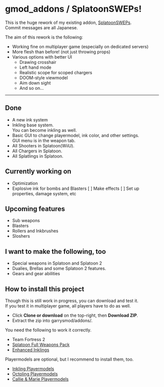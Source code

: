 # gmod_addons / SplatoonSWEPs!
This is the huge rework of my existing addon, [SplatoonSWEPs][1].  
Commit messages are all Japanese.

The aim of this rework is the following:
* Working fine on multiplayer game (especially on dedicated servers)
* More flesh than before! (not just throwing props)
* Various options with better UI
    * Drawing crosshair
    * Left hand mode
    * Realistic scope for scoped chargers
    * DOOM-style viewmodel
    * Aim down sight
    * And so on...

***  
## Done
* A new ink system  
* Inkling base system.  
    You can become inkling as well.
* Basic GUI to change playermodel, ink color, and other settings.  
    GUI menu is in the weapon tab.
* All Shooters in Splatoon(WiiU).
* All Chargers in Splatoon.
* All Splatlings in Splatoon.

## Currently working on
* Optimization
* Explosive ink for bombs and Blasters
    [ ] Make effects
    [ ] Set up properties, damage system, etc

## Upcoming features
* Sub weapons
* Blasters
* Rollers and Inkbrushes
* Sloshers

## I want to make the following, too
* Special weapons in Splatoon and Splatoon 2
* Dualies, Brellas and some Splatoon 2 features.
* Gears and gear abilities

## How to install this project
Though this is still work in progress, you can download and test it.  
If you test it in multiplayer game, all players have to do as well.
* Click **Clone or download** on the top-right, then **Download ZIP**.
* Extract the zip into garrysmod/addons/.

You need the following to work it correctly.
* Team Fortress 2
* [Splatoon Full Weapons Pack][4]
* [Enhanced Inklings][5]

Playermodels are optional, but I recommend to install them, too.
* [Inkling Playermodels][6]
* [Octoling Playermodels][7]
* [Callie & Marie Playermodels][8]

[1]:https://steamcommunity.com/sharedfiles/filedetails/?id=746789974
[2]:https://steamcommunity.com/workshop/filedetails/?id=688236142
[3]:https://www.dropbox.com/sh/c5srxjs38guatmv/AAAsvB8Y-k4KfyNZ4Y_WFEo9a?dl=0
[4]:https://steamcommunity.com/sharedfiles/filedetails/?id=688236142
[5]:https://steamcommunity.com/workshop/filedetails/?id=572513533
[6]:https://steamcommunity.com/sharedfiles/filedetails/?id=479265317
[7]:https://steamcommunity.com/sharedfiles/filedetails/?id=478059724
[8]:https://steamcommunity.com/sharedfiles/filedetails/?id=476149543
